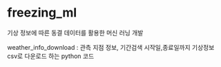# freezing_ml
기상 정보에 따른 동결 데이터를 활용한 머신 러닝 개발

weather_info_download : 관측 지점 정보, 기간검색 시작일,종료일까지 기상정보 csv로 다운로드 하는 python 코드
